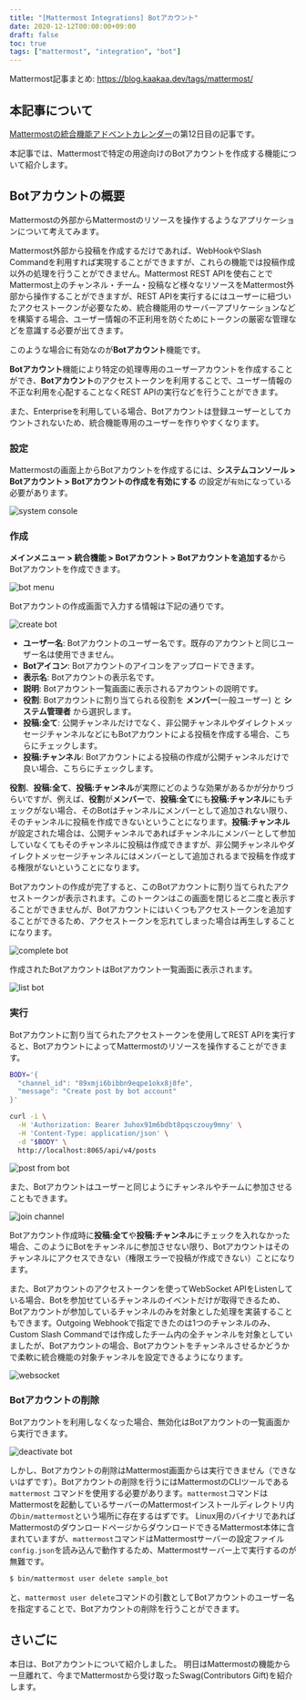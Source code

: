 ```yaml
---
title: "[Mattermost Integrations] Botアカウント"
date: 2020-12-12T00:00:00+09:00
draft: false
toc: true
tags: ["mattermost", "integration", "bot"]
---
```


Mattermost記事まとめ: https://blog.kaakaa.dev/tags/mattermost/

## 本記事について

[Mattermostの統合機能アドベントカレンダー](https://qiita.com/advent-calendar/2020/mattermost-integrations)の第12日目の記事です。

本記事では、Mattermostで特定の用途向けのBotアカウントを作成する機能について紹介します。


## Botアカウントの概要
Mattermostの外部からMattermostのリソースを操作するようなアプリケーションについて考えてみます。

Mattermost外部から投稿を作成するだけであれば、WebHookやSlash Commandを利用すれば実現することができますが、これらの機能では投稿作成以外の処理を行うことができません。Mattermost REST APIを使右ことでMattermost上のチャンネル・チーム・投稿など様々なリソースをMattermost外部から操作することができますが、REST APIを実行するにはユーザーに紐づいたアクセストークンが必要なため、統合機能用のサーバーアプリケーションなどを構築する場合、ユーザー情報の不正利用を防ぐためにトークンの厳密な管理などを意識する必要が出てきます。

このような場合に有効なのが**Botアカウント**機能です。

**Botアカウント**機能により特定の処理専用のユーザーアカウントを作成することができ、**Botアカウント**のアクセストークンを利用することで、ユーザー情報の不正な利用を心配することなくREST APIの実行などを行うことができます。

また、Enterpriseを利用している場合、Botアカウントは登録ユーザーとしてカウントされないため、統合機能専用のユーザーを作りやすくなります。

### 設定

Mattermostの画面上からBotアカウントを作成するには、**システムコンソール > Botアカウント > Botアカウントの作成を有効にする** の設定が`有効`になっている必要があります。

![system console](https://blog.kaakaa.dev/images/posts/advent-calendar-2020/day12/config-bot.png)

### 作成

**メインメニュー > 統合機能 > Botアカウント > Botアカウントを追加する**からBotアカウントを作成できます。

![bot menu](https://blog.kaakaa.dev/images/posts/advent-calendar-2020/day12/bot-menu.png)

Botアカウントの作成画面で入力する情報は下記の通りです。

![create bot](https://blog.kaakaa.dev/images/posts/advent-calendar-2020/day12/create-bot.png)

* **ユーザー名**: Botアカウントのユーザー名です。既存のアカウントと同じユーザー名は使用できません。
* **Botアイコン**: Botアカウントのアイコンをアップロードできます。
* **表示名**: Botアカウントの表示名です。
* **説明**: Botアカウント一覧画面に表示されるアカウントの説明です。
* **役割**: Botアカウントに割り当てられる役割を **メンバー**(一般ユーザー) と **システム管理者** から選択します。
* **投稿:全て**: 公開チャンネルだけでなく、非公開チャンネルやダイレクトメッセージチャンネルなどにもBotアカウントによる投稿を作成する場合、こちらにチェックします。
* **投稿:チャンネル**: Botアカウントによる投稿の作成が公開チャンネルだけで良い場合、こちらにチェックします。

**役割**、**投稿:全て**、**投稿:チャンネル**が実際にどのような効果があるかが分かりづらいですが、例えば、**役割**が**メンバー**で、**投稿:全て**にも**投稿:チャンネル**にもチェックがない場合、そのBotはチャンネルにメンバーとして追加されない限り、そのチャンネルに投稿を作成できないということになります。**投稿:チャンネル**が設定された場合は、公開チャンネルであればチャンネルにメンバーとして参加していなくてもそのチャンネルに投稿は作成できますが、非公開チャンネルやダイレクトメッセージチャンネルにはメンバーとして追加されるまで投稿を作成する権限がないということになります。

Botアカウントの作成が完了すると、このBotアカウントに割り当てられたアクセストークンが表示されます。このトークンはこの画面を閉じると二度と表示することができませんが、Botアカウントにはいくつもアクセストークンを追加することができるため、アクセストークンを忘れてしまった場合は再生しすることになります。

![complete bot](https://blog.kaakaa.dev/images/posts/advent-calendar-2020/day12/complete-bot.png)

作成されたBotアカウントはBotアカウント一覧画面に表示されます。

![list bot](https://blog.kaakaa.dev/images/posts/advent-calendar-2020/day12/list-bot.png)

### 実行

Botアカウントに割り当てられたアクセストークンを使用してREST APIを実行すると、BotアカウントによってMattermostのリソースを操作することができます。

```bash
BODY='{
  "channel_id": "89xmji6bibbn9eqpe1okx8j8fe",
  "message": "Create post by bot account"
}'

curl -i \
  -H 'Authorization: Bearer 3uhox91m6bdbt8pqsczouy9mny' \
  -H 'Content-Type: application/json' \
  -d "$BODY" \
  http://localhost:8065/api/v4/posts
```

![post from bot](https://blog.kaakaa.dev/images/posts/advent-calendar-2020/day12/post-from-bot.png)

また、Botアカウントはユーザーと同じようにチャンネルやチームに参加させることもできます。

![join channel](https://blog.kaakaa.dev/images/posts/advent-calendar-2020/day12/join-bot.png)

Botアカウント作成時に**投稿:全て**や**投稿:チャンネル**にチェックを入れなかった場合、このようにBotをチャンネルに参加させない限り、Botアカウントはそのチャンネルにアクセスできない（権限エラーで投稿が作成できない）ことになります。

また、Botアカウントのアクセストークンを使ってWebSocket APIをListenしている場合、Botを参加せているチャンネルのイベントだけが取得できるため、Botアカウントが参加しているチャンネルのみを対象とした処理を実装することもできます。Outgoing Webhookで指定できたのは1つのチャンネルのみ、Custom Slash Commandでは作成したチーム内の全チャンネルを対象としていましたが、Botアカウントの場合、Botアカウントをチャンネルさせるかどうかで柔軟に統合機能の対象チャンネルを設定できるようになります。

![websocket](https://blog.kaakaa.dev/images/posts/advent-calendar-2020/day12/websocket-bot.gif)

### Botアカウントの削除
Botアカウントを利用しなくなった場合、無効化はBotアカウントの一覧画面から実行できます。

![deactivate bot](https://blog.kaakaa.dev/images/posts/advent-calendar-2020/day12/deactivate-bot.png)

しかし、Botアカウントの削除はMattermost画面からは実行できません（できないはずです）。Botアカウントの削除を行うにはMattermostのCLIツールである `mattermost` コマンドを使用する必要があります。`mattermost`コマンドはMattermostを起動しているサーバーのMattermostインストールディレクトリ内の`bin/mattermost`という場所に存在するはずです。
Linux用のバイナリであればMattermostのダウンロードページからダウンロードできるMattermost本体に含まれていますが、`mattermost`コマンドはMattermostサーバーの設定ファイル`config.json`を読み込んで動作するため、Mattermostサーバー上で実行するのが無難です。

```bash
$ bin/mattermost user delete sample_bot
```

と、`mattermost user delete`コマンドの引数としてBotアカウントのユーザー名を指定することで、Botアカウントの削除を行うことができます。

## さいごに

本日は、Botアカウントについて紹介しました。
明日はMattermostの機能から一旦離れて、今までMattermostから受け取ったSwag(Contributors Gift)を紹介します。
